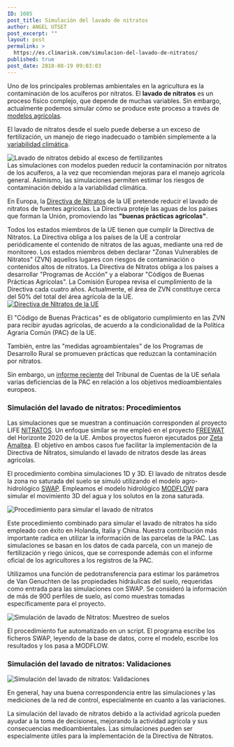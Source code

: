 ```yaml
---
ID: 1085
post_title: Simulación del lavado de nitratos
author: ANGEL UTSET
post_excerpt: ""
layout: post
permalink: >
  https://es.climarisk.com/simulacion-del-lavado-de-nitratos/
published: true
post_date: 2018-08-19 09:03:03
---
```

Uno de los principales problemas ambientales en la agricultura es la contaminación de los acuíferos por nitratos. El <strong>lavado de nitratos</strong> es un proceso físico complejo, que depende de muchas variables. Sin embargo, actualmente podemos simular cómo se produce este proceso a través de <a href="https://es.climarisk.com/modelos-agricolas-impacto-climatico/">modelos agrícolas</a>.
<!--more-->
<div class="row">
<div class="col-sm-7">
<p class="framed-box">El lavado de nitratos desde el suelo puede deberse a un exceso de fertilización, un manejo de riego inadecuado o también simplemente a la <a href="https://es.climarisk.com/variabilidad-climatica/">variabilidad climática</a>.</p>

</div>
<div class="col-sm-5"><img class="rounded img-responsive float-right mb-1" title="Lavado de nitratos debido al exceso de fertilizantes" src="https://climarisk.com/wp-content/uploads/2018/08/nitratos_fertilización.jpg" alt="Lavado de nitratos debido al exceso de fertilizantes"></div>
</div>
Las simulaciones con modelos pueden reducir la contaminación por nitratos de los acuíferos, a la vez que recomiendan mejoras para el manejo agrícola general. Asimismo, las simulaciones permiten estimar los riesgos de contaminación debido a la variabilidad climática.
<p class="framed-box">En Europa, la <a href="https://ec.europa.eu/environment/water/water-nitrates/index_en.html" target="_blank" rel="noopener noreferrer">Directiva de Nitratos</a> de la UE pretende reducir el lavado de nitratos de fuentes agrícolas. La Directiva proteje las aguas de los países que forman la Unión, promoviendo las <strong>"buenas prácticas agrícolas"</strong>.</p>
Todos los estados miembros de la UE tienen que cumplir la Directiva de Nitratos. La Directiva obliga a los países de la UE a controlar periódicamente el contenido de nitratos de las aguas, mediante una red de monitoreo. Los estados miembros deben declarar "Zonas Vulnerables de Nitratos" (ZVN) aquellos lugares con riesgos de contaminación o contenidos altos de nitratos. La Directiva de Nitratos obliga a los países a desarrollar "Programas de Acción" y a elaborar "Códigos de Buenas Prácticas Agrícolas". La Comisión Europea revisa el cumplimiento de la Directiva cada cuatro años. Actualmente, el área de ZVN constituye cerca del 50% del total del área agrícola de la UE.
<div class="row">
<div class="col-md-7"><a href="https://ec.europa.eu/environment/water/water-nitrates/index_en.html" target="_blank" rel="noopener noreferrer"><img class="rounded img-responsive align-left" title="Directiva de Nitratos de la UE" src="https://eur-lex.europa.eu/resource.html?uri=comnat:SWD_2018_0246_FIN.ENG.xhtml.SWD_2018_0246_FIN_ENG_26004.jpg" alt="Directiva de Nitratos de la UE"></a></div>
<div class="col-md-5">

El "Código de Buenas Prácticas" es de obligatorio cumplimiento en las ZVN para recibir ayudas agrícolas, de acuerdo a la condicionalidad de la Política Agraria Común (PAC) de la UE.

También, entre las "medidas agroambientales" de los Programas de Desarrollo Rural se promueven prácticas que reduzcan la contaminación por nitratos.

</div>
</div>
Sin embargo, un <a href="https://www.eca.europa.eu/en/Pages/DocItem.aspx?did=44179" target="_blank" rel="noopener noreferrer">informe reciente</a> del Tribunal de Cuentas de la UE señala varias deficiencias de la PAC en relación a los objetivos medioambientales europeos.
<h3>Simulación del lavado de nitratos: Procedimientos</h3>
Las simulaciones que se muestran a continuación corresponden al proyecto LIFE <a href="https://www.life-nitratos.eu/index.php" target="_blank" rel="noopener noreferrer">NITRATOS</a>. Un enfoque similar se me empleó en el proyecto <a href="https://www.freewat.eu/" target="_blank" rel="noopener noreferrer">FREEWAT</a> del Horizonte 2020 de la UE. Ambos proyectos fueron ejecutados por <a href="https://www.amaltea.com" target="_blank" rel="noopener noreferrer">Zeta Amaltea</a>. El objetivo en ambos casos fue facilitar la implementación de la Directiva de Nitratos, simulando el lavado de nitratos desde las áreas agrícolas.
<p class="framed-box">El procedimiento combina simulaciones 1D y 3D. El lavado de nitratos desde la zona no saturada del suelo se simuló utilizando el modelo agro-hidrológico <a href="https://www.swap.alterra.nl/" target="_blank" rel="noopener noreferrer">SWAP</a>. Empleamos el modelo hidrológico <a href="https://water.usgs.gov/ogw/modflow/" target="_blank" rel="noopener noreferrer">MODFLOW</a> para simular el movimiento 3D del agua y los solutos en la zona saturada.</p>
<img class="rounded img-responsive" title="Procedimiento para simular el lavado de nitratos" src="https://es.climarisk.com/wp-content/uploads/2018/08/procedimiento-lavado-de-nitratos.png" alt="Procedimiento para simular el lavado de nitratos">

Este procedimiento combinado para simular el lavado de nitratos ha sido empleado con éxito en Holanda, Italia y China. Nuestra contribución más importante radica en utilizar la información de las parcelas de la PAC. Las simulaciones se basan en los datos de cada parcela, con un manejo de fertilización y riego únicos, que se corresponde además con el informe oficial de los agricultores a los registros de la PAC.

Utilizamos una función de pedotransferencia para estimar los parámetros de Van Genuchten de las propiedades hidráulicas del suelo, requeridas como entrada para las simulaciones con SWAP. Se consideró la información de más de 900 perfiles de suelo, así como muestras tomadas específicamente para el proyecto.

<img class="rounded img-responsive mt-1" title="Simulación de lavado de Nitratos: Muestreo de suelos" src="https://es.climarisk.com/wp-content/uploads/2018/08/procedimiento-simulaciones-con-SWAP.png" alt="Simulación de lavado de Nitratos: Muestreo de suelos">

El procedimiento fue automatizado en un script. El programa escribe los ficheros SWAP, leyendo de la base de datos, corre el modelo, escribe los resultados y los pasa a MODFLOW.
<h3>Simulación del lavado de nitratos: Validaciones</h3>
<div class="row">
<div class="col-md-8"><img class="rounded img-responsive mb-2" title="Simulación del lavado de nitratos: Validaciones" src="https://climarisk.com/wp-content/uploads/2018/08/simulating-nitrate-leaching-validation.jpg" alt="Simulación del lavado de nitratos: Validaciones"></div>
<div class="col-md-4">

En general, hay una buena correspondencia entre las simulaciones y las mediciones de la red de control, especialmente en cuanto a las variaciones.

</div>
</div>
<p class="framed-box">La simulación del lavado de nitratos debido a la actividad agrícola pueden ayudar a la toma de decisiones, mejorando la actividad agrícola y sus consecuencias medioambientales. Las simulaciones pueden ser especialmente útiles para la implementación de la Directiva de Nitratos.</p>